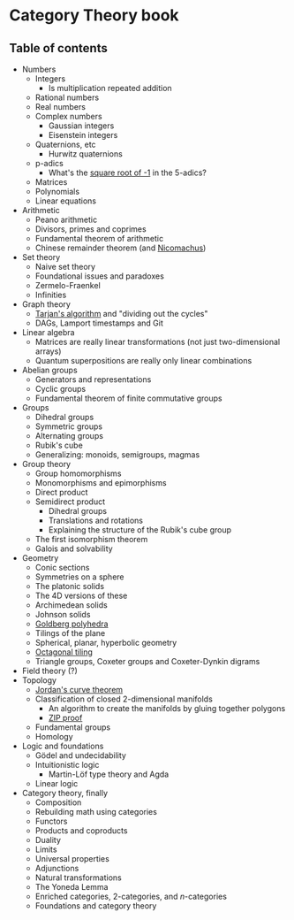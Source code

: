# Category Theory book

## Table of contents

* Numbers
    * Integers
        * Is multiplication repeated addition
    * Rational numbers
    * Real numbers
    * Complex numbers
        * Gaussian integers
        * Eisenstein integers
    * Quaternions, etc
        * Hurwitz quaternions
    * p-adics
        * What's the [square root of -1](http://math.stackexchange.com/questions/38517/in-relatively-simple-words-what-is-an-inverse-limit) in the 5-adics?
    * Matrices
    * Polynomials
    * Linear equations
* Arithmetic
    * Peano arithmetic
    * Divisors, primes and coprimes
    * Fundamental theorem of arithmetic
    * Chinese remainder theorem (and [Nicomachus](http://www.atariarchives.org/basicgames/showpage.php?page=117))
* Set theory
    * Naive set theory
    * Foundational issues and paradoxes
    * Zermelo-Fraenkel
    * Infinities
* Graph theory
    * [Tarjan's algorithm](https://en.wikipedia.org/wiki/Tarjan%27s_strongly_connected_components_algorithm) and "dividing out the cycles"
    * DAGs, Lamport timestamps and Git
* Linear algebra
    * Matrices are really linear transformations (not just two-dimensional arrays)
    * Quantum superpositions are really only linear combinations
* Abelian groups
    * Generators and representations
    * Cyclic groups
    * Fundamental theorem of finite commutative groups
* Groups
    * Dihedral groups
    * Symmetric groups
    * Alternating groups
    * Rubik's cube
    * Generalizing: monoids, semigroups, magmas
* Group theory
    * Group homomorphisms
    * Monomorphisms and epimorphisms
    * Direct product
    * Semidirect product
        * Dihedral groups
        * Translations and rotations
        * Explaining the structure of the Rubik's cube group
    * The first isomorphism theorem
    * Galois and solvability
* Geometry
    * Conic sections
    * Symmetries on a sphere
    * The platonic solids
    * The 4D versions of these
    * Archimedean solids
    * Johnson solids
    * [Goldberg polyhedra](https://en.wikipedia.org/wiki/Goldberg_polyhedron)
    * Tilings of the plane
    * Spherical, planar, hyperbolic geometry
    * [Octagonal tiling](https://en.wikipedia.org/wiki/Octagonal_tiling)
    * Triangle groups, Coxeter groups and Coxeter-Dynkin digrams
* Field theory (?)
* Topology
    * [Jordan's curve theorem](https://www.math.auckland.ac.nz/class750/section5.pdf)
    * Classification of closed 2-dimensional manifolds
        * An algorithm to create the manifolds by gluing together polygons
        * [ZIP proof](http://www.maths.ed.ac.uk/~aar/papers/francisweeks.pdf)
    * Fundamental groups
    * Homology
* Logic and foundations
    * Gödel and undecidability
    * Intuitionistic logic
        * Martin-Löf type theory and Agda
    * Linear logic
* Category theory, finally
    * Composition
    * Rebuilding math using categories
    * Functors
    * Products and coproducts
    * Duality
    * Limits
    * Universal properties
    * Adjunctions
    * Natural transformations
    * The Yoneda Lemma
    * Enriched categories, 2-categories, and *n*-categories
    * Foundations and category theory
